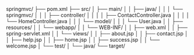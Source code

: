 springmvc/
├── pom.xml
├── src/
│   ├── main/
│   │   ├── java/
│   │   │   └── springmvc/
│   │   │       ├── controller/
│   │   │       │   ├── ContactController.java
│   │   │       │   └── HomeController.java
│   │   │       └── model/
│   │   │           └── User.java
│   │   ├── resources/
│   │   └── webapp/
│   │       └── WEB-INF/
│   │           ├── web.xml
│   │           ├── spring-servlet.xml
│   │           └── views/
│   │               ├── about.jsp
│   │               ├── contact.jsp
│   │               ├── help.jsp
│   │               ├── home.jsp
│   │               ├── success.jsp
│   │               └── welcome.jsp
│   └── test/
│       └── java/
└── target/
